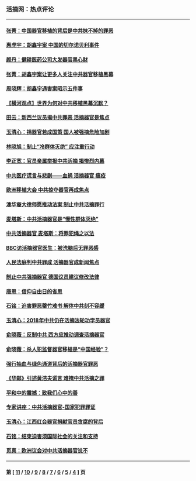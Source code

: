 ### 活摘网：热点评论
---
#### [张菁：中国器官移植的背后是中共抹不掉的罪恶](../../pages/nf5879/n13974977.md?09190430) 
#### [惠虎宇：胡鑫宇案 中国的切尔诺贝利事件](../../pages/nf5879/n13942916.md?09190430) 
#### [颜丹：健耕医药公司大发器官黑心财](../../pages/nf5879/n13940134.md?09190430) 
#### [张菁：胡鑫宇案让更多人关注中共器官移植黑幕](../../pages/nf5879/n13929073.md?09190430) 
#### [周晓辉：胡鑫宇遇害案昭示五件事](../../pages/nf5879/n13921870.md?09190430) 
#### [【横河观点】世界为何对中共移植黑幕沉默？](../../pages/nf5879/n13244249.md?09190430) 
#### [田云：新西兰议员揭中共罪恶 活摘器官是焦点](../../pages/nf5879/n13070629.md?09190430) 
#### [玉清心：捐器官若成国策 国人被强摘危险加剧](../../pages/nf5879/n12802713.md?09190430) 
#### [林晓旭：制止“冷群体灭绝” 应注重行动](../../pages/nf5879/n12779736.md?09190430) 
#### [李正宽：官员亲属举报中共活摘 揭惨烈内幕](../../pages/nf5879/n12684490.md?09190430) 
#### [中共医疗谎言与悲剧——血祸 活摘器官 瘟疫](../../pages/nf5879/n12372103.md?09190430) 
#### [欧洲移植大会 中共掠夺器官再成焦点](../../pages/nf5879/n11538883.md?09190430) 
#### [澳华裔大律师愿推动法案 制止中共活摘罪行](../../pages/nf5879/n11377039.md?09190430) 
#### [麦塔斯：中共活摘器官是“慢性群体灭绝”](../../pages/nf5879/n11350529.md?09190430) 
#### [中共活摘器官 麦塔斯：将罪犯绳之以法](../../pages/nf5879/n11347973.md?09190430) 
#### [BBC访活摘器官医生：被洗脑后无罪恶感](../../pages/nf5879/n11335935.md?09190430) 
#### [人民法庭判中共罪成 活摘器官成新闻焦点](../../pages/nf5879/n11331578.md?09190430) 
#### [制止中共强摘器官 德国议员建议修改法律](../../pages/nf5879/n11249451.md?09190430) 
#### [唐恩：信仰自由日的省思](../../pages/nf5879/n11003525.md?09190430) 
#### [石铭：迫害罪恶罄竹难书  解体中共刻不容缓](../../pages/nf5879/n10942855.md?09190430) 
#### [玉清心：2018年中共仍在活摘法轮功学员器官](../../pages/nf5879/n10914646.md?09190430) 
#### [俞晓薇：反制中共 西方应推动调查活摘器官](../../pages/nf5879/n10794671.md?09190430) 
#### [俞晓薇：杀人犯监督器官移植是“中国经验”？](../../pages/nf5879/n10466427.md?09190430) 
#### [强行抽血与绿色通道背后的活摘器官罪恶](../../pages/nf5879/n10004708.md?09190430) 
#### [《华邮》引述黄洁夫谎言 难掩中共活摘之罪](../../pages/nf5879/n9642309.md?09190430) 
#### [平和中的震撼：致我们心中的善](../../pages/nf5879/n9021123.md?09190430) 
#### [专家讲座：中共活摘器官-国家犯罪罪证](../../pages/nf5879/n8828153.md?09190430) 
#### [玉清心：江西红会器官捐献官员贪腐的背后](../../pages/nf5879/n8522122.md?09190430) 
#### [石铭：结束迫害须国际社会的关注和支持](../../pages/nf5879/n8443497.md?09190430) 
#### [觅真：欧洲议会对中共活摘器官说不](../../pages/nf5879/n8337486.md?09190430) 

---
#### 第 [ [11](./11.md?09190430) / [10](./10.md?09190430) / [9](./9.md?09190430) / [8](./8.md?09190430) / [7](./7.md?09190430) / [6](./6.md?09190430) / [5](./5.md?09190430) / [4](./4.md?09190430) ] 页
